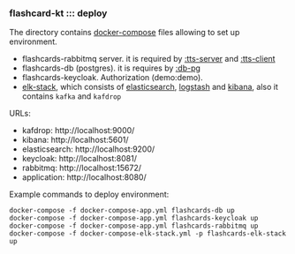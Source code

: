 ### flashcard-kt ::: deploy

The directory contains [docker-compose](docker-compose-app.yml) files allowing to set up environment.

- flashcards-rabbitmq server. it is required by [:tts-server](../tts-server) and [:tts-client](../tts-client)
- flashcards-db (postgres). it is requires by [:db-pg](../db-pg)
- flashcards-keycloak. Authorization (demo:demo).
- [elk-stack](docker-compose-elk-stack.yml), which consists
  of [elasticsearch](elasticsearch.Dockerfile), [logstash](logstash.Dockerfile) and [kibana](kibana.Dockerfile), also it
  contains `kafka` and `kafdrop`

URLs:
- kafdrop: http://localhost:9000/
- kibana: http://localhost:5601/
- elasticsearch: http://localhost:9200/
- keycloak: http://localhost:8081/
- rabbitmq: http://localhost:15672/
- application: http://localhost:8080/


Example commands to deploy environment:
```
docker-compose -f docker-compose-app.yml flashcards-db up
docker-compose -f docker-compose-app.yml flashcards-keycloak up
docker-compose -f docker-compose-app.yml flashcards-rabbitmq up
docker-compose -f docker-compose-elk-stack.yml -p flashcards-elk-stack up
```